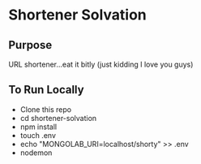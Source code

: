 # Shortener Solvation

## Purpose

URL shortener...eat it bitly (just kidding I love you guys)


## To Run Locally
 - Clone this repo
 - cd shortener-solvation
 - npm install
 - touch .env
 - echo "MONGOLAB_URI=localhost/shorty" >> .env
 - nodemon
